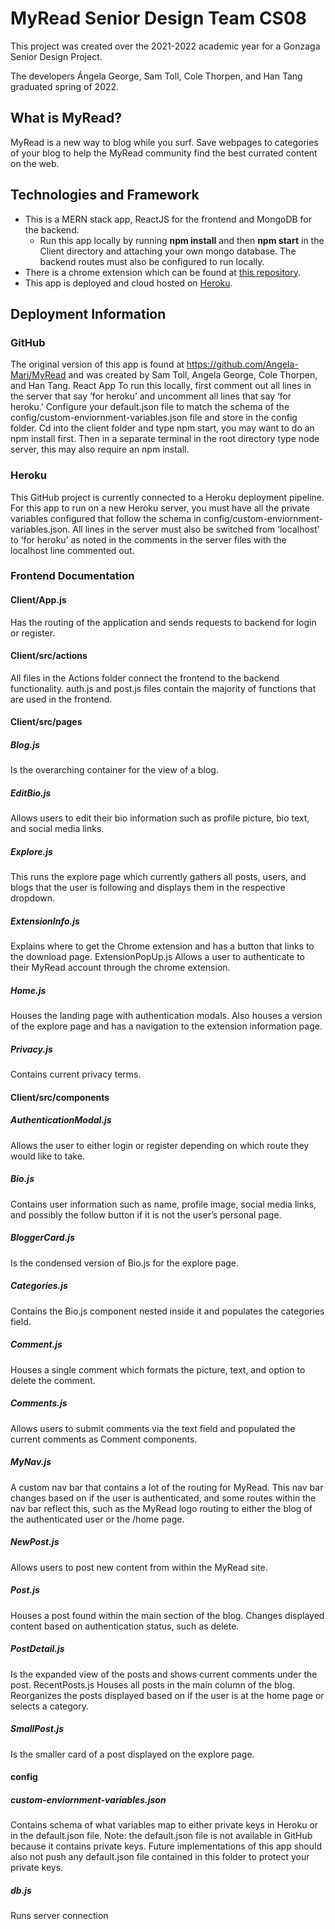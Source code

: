 # MyRead Senior Design Team CS08
This project was created over the 2021-2022 academic year for a Gonzaga Senior Design Project.

The developers Ángela George, Sam Toll, Cole Thorpen, and Han Tang graduated spring of 2022.

## What is MyRead?
MyRead is a new way to blog while you surf. Save webpages to categories of your blog to help the MyRead community find the best currated content on the web. 

## Technologies and Framework
* This is a MERN stack app, ReactJS for the frontend and MongoDB for the backend. 
    * Run this app locally by running **npm install** and then **npm start** in the Client directory and attaching your own mongo database. The backend routes must also be configured to run locally. 
* There is a chrome extension which can be found at [this repository](https://github.com/stoll2882/extension). 
* This app is deployed and cloud hosted on [Heroku](https://my-read-08.herokuapp.com/home).

## Deployment Information
### GitHub
The original version of this app is found at https://github.com/Angela-Mari/MyRead and was created by Sam Toll, Angela George, Cole Thorpen, and Han Tang. 
React App
To run this locally, first comment out all lines in the server that say ‘for heroku’ and uncomment all lines that say ‘for heroku.’ Configure your default.json file to match the schema of the config/custom-enviornment-variables.json file and store in the config folder. Cd into the client folder and type npm start, you may want to do an npm install first. Then in a separate terminal in the root directory type node server, this may also require an npm install. 
### Heroku
This GitHub project is currently connected to a Heroku deployment pipeline. For this app to run on a new Heroku server, you must have all the private variables configured that follow the schema in config/custom-enviornment-variables.json. All lines in the server must also be switched from ‘localhost’ to ‘for heroku’ as noted in the comments in the server files with the localhost line commented out. 
### Frontend Documentation 
#### Client/App.js
Has the routing of the application and sends requests to backend for login or register.
#### Client/src/actions
All files in the Actions folder connect the frontend to the backend functionality. auth.js and post.js files contain the majority of functions that are used in the frontend. 
#### Client/src/pages
##### Blog.js
Is the overarching container for the view of a blog. 
##### EditBio.js
Allows users to edit their bio information such as profile picture, bio text, and social media links.
##### Explore.js
This runs the explore page which currently gathers all posts, users, and blogs that the user is following and displays them in the respective dropdown. 
##### ExtensionInfo.js
Explains where to get the Chrome extension and has a button that links to the download page.
ExtensionPopUp.js
Allows a user to authenticate to their MyRead account through the chrome extension. 
##### Home.js
Houses the landing page with authentication modals. Also houses a version of the explore page and has a navigation to the extension information page. 
##### Privacy.js
Contains current privacy terms. 
#### Client/src/components
##### AuthenticationModal.js
Allows the user to either login or register depending on which route they would like to take. 
##### Bio.js
Contains user information such as name, profile image, social media links, and possibly the follow button if it is not the user’s personal page.
##### BloggerCard.js
Is the condensed version of Bio.js for the explore page.
##### Categories.js
Contains the Bio.js component nested inside it and populates the categories field. 
##### Comment.js
Houses a single comment which formats the picture, text, and option to delete the comment. 
##### Comments.js
Allows users to submit comments via the text field and populated the current comments as Comment components. 
##### MyNav.js 
A custom nav bar that contains a lot of the routing for MyRead. This nav bar changes based on if the user is authenticated, and some routes within the nav bar reflect this, such as the MyRead logo routing to either the blog of the authenticated user or the /home page.
##### NewPost.js
Allows users to post new content from within the MyRead site. 
##### Post.js
Houses a post found within the main section of the blog. Changes displayed content based on authentication status, such as delete. 
##### PostDetail.js
Is the expanded view of the posts and shows current comments under the post. 
RecentPosts.js
Houses all posts in the main column of the blog. Reorganizes the posts displayed based on if the user is at the home page or selects a category. 
##### SmallPost.js
Is the smaller card of a post displayed on the explore page.
#### config
##### custom-enviornment-variables.json
Contains schema of what variables map to either private keys in Heroku or in the default.json file. Note: the default.json file is not available in GitHub because it contains private keys. Future implementations of this app should also not push any default.json file contained in this folder to protect your private keys.
##### db.js
Runs server connection 

